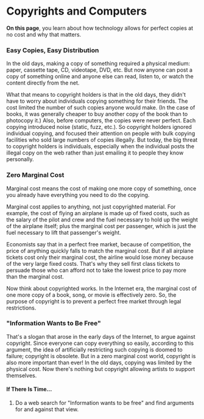 # Copyrights and Computers

**On this page**, you learn about how technology allows for perfect copies at no cost and why that matters.

### Easy Copies, Easy Distribution

In the old days, making a copy of something required a physical medium: paper, cassette tape, CD, videotape, DVD, etc. But now anyone can post a copy of something online and anyone else can read, listen to, or watch the content directly from the net.

What that means to copyright holders is that in the old days, they didn't have to worry about individuals copying something for their friends. The cost limited the number of such copies anyone would make. \(In the case of books, it was generally cheaper to buy another copy of the book than to photocopy it.\) Also, before computers, the copies were never perfect. Each copying introduced noise \(static, fuzz, etc.\). So copyright holders ignored individual copying, and focused their attention on people with bulk copying facilities who sold large numbers of copies illegally. But today, the big threat to copyright holders is individuals, especially when the individual posts the illegal copy on the web rather than just emailing it to people they know personally.

### Zero Marginal Cost

Marginal cost means the cost of making one more copy of something, once you already have everything you need to do the copying.

Marginal cost applies to anything, not just copyrighted material. For example, the cost of flying an airplane is made up of fixed costs, such as the salary of the pilot and crew and the fuel necessary to hold up the weight of the airplane itself; plus the marginal cost per passenger, which is just the fuel necessary to lift that passenger's weight.

Economists say that in a perfect free market, because of competition, the price of anything quickly falls to match the marginal cost. But if all airplane tickets cost only their marginal cost, the airline would lose money because of the very large fixed costs. That's why they sell first class tickets to persuade those who can afford not to take the lowest price to pay more than the marginal cost.

Now think about copyrighted works. In the Internet era, the marginal cost of one more copy of a book, song, or movie is effectively zero. So, the purpose of copyright is to prevent a perfect free market through legal restrictions.

### "Information Wants to Be Free"

That's a slogan that arose in the early days of the Internet, to argue against copyright. Since everyone can copy everything so easily, according to this argument, the idea of artificially restricting such copying is doomed to failure; copyright is obsolete. But in a zero marginal cost world, copyright is also more important than ever! In the old days, copying was limited by the physical cost. Now there's nothing but copyright allowing artists to support themselves.

#### If There Is Time...

1. Do a web search for "Information wants to be free" and find arguments for and against that view.



